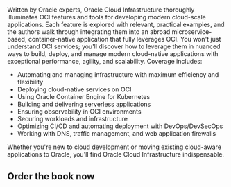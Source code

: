 #

Written by Oracle experts, Oracle Cloud Infrastructure thoroughly illuminates OCI features and tools for developing modern cloud-scale applications. Each feature is explored with relevant, practical examples, and the authors walk through integrating them into an abroad microservice-based, container-native application that fully leverages OCI. You won't just understand OCI services; you'll discover how to leverage them in nuanced ways to build, deploy, and manage modern cloud-native applications with exceptional performance, agility, and scalability. Coverage includes:

* Automating and managing infrastructure with maximum efficiency and flexibility
* Deploying cloud-native services on OCI
* Using Oracle Container Engine for Kubernetes
* Building and delivering serverless applications
* Ensuring observability in OCI environments
* Securing workloads and infrastructure
* Optimizing CI/CD and automating deployment with DevOps/DevSecOps
* Working with DNS, traffic management, and web application firewalls

Whether you're new to cloud development or moving existing cloud-aware applications to Oracle, you'll find Oracle Cloud Infrastructure indispensable.

## Order the book now

[]()

<!--

**Here are some ideas to get you started:**

🙋‍♀️ A short introduction - what is your organization all about?
🌈 Contribution guidelines - how can the community get involved?
👩‍💻 Useful resources - where can the community find your docs? Is there anything else the community should know?
🍿 Fun facts - what does your team eat for breakfast?
🧙 Remember, you can do mighty things with the power of [Markdown](https://docs.github.com/github/writing-on-github/getting-started-with-writing-and-formatting-on-github/basic-writing-and-formatting-syntax)
-->
